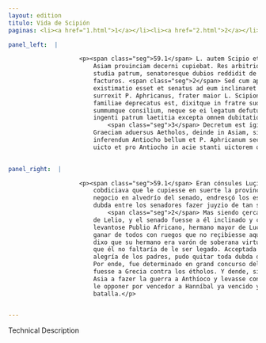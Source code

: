 ```yaml
---
layout: edition
titulo: Vida de Scipión
paginas: <li><a href="1.html">1</a></li><li><a href="2.html">2</a></li><li><a href="3.html">3</a></li><li><a href="4.html">4</a></li><li><a href="5.html">5</a></li><li><a href="6.html">6</a></li><li><a href="7.html">7</a></li><li><a href="8.html">8</a></li><li><a href="9.html">9</a></li><li><a href="10.html">10</a></li><li><a href="11.html">11</a></li><li><a href="12.html">12</a></li><li><a href="13.html">13</a></li><li><a href="14.html">14</a></li><li><a href="15.html">15</a></li><li><a href="16.html">16</a></li><li><a href="17.html">17</a></li><li><a href="18.html">18</a></li><li><a href="19.html">19</a></li><li><a href="20.html">20</a></li><li><a href="21.html">21</a></li><li><a href="22.html">22</a></li><li><a href="23.html">23</a></li><li><a href="24.html">24</a></li><li><a href="25.html">25</a></li><li><a href="26.html">26</a></li><li><a href="27.html">27</a></li><li><a href="28.html">28</a></li><li><a href="29.html">29</a></li><li><a href="30.html">30</a></li><li><a href="31.html">31</a></li><li><a href="32.html">32</a></li><li><a href="33.html">33</a></li><li><a href="34.html">34</a></li><li><a href="35.html">35</a></li><li><a href="36.html">36</a></li><li><a href="37.html">37</a></li><li><a href="38.html">38</a></li><li><a href="39.html">39</a></li><li><a href="40.html">40</a></li><li><a href="41.html">41</a></li><li><a href="42.html">42</a></li><li><a href="43.html">43</a></li><li><a href="44.html">44</a></li><li><a href="45.html">45</a></li><li><a href="46.html">46</a></li><li><a href="47.html">47</a></li><li><a href="48.html">48</a></li><li><a href="49.html">49</a></li><li><a href="50.html">50</a></li><li><a href="51.html">51</a></li><li><a href="52.html">52</a></li><li><a href="53.html">53</a></li><li><a href="54.html">54</a></li><li><a href="55.html">55</a></li><li><a href="56.html">56</a></li><li><a href="57.html">57</a></li><li><a href="58.html">58</a></li><li><a href="59.html">59</a></li><li><a href="60.html">60</a></li><li><a href="61.html">61</a></li><li><a href="62.html">62</a></li><li><a href="63.html">63</a></li><li><a href="64.html">64</a></li><li><a href="65.html">65</a></li><li><a href="66.html">66</a></li><li><a href="67.html">67</a></li><li><a href="68.html">68</a></li><li><a href="69.html">69</a></li><li><a href="70.html">70</a></li><li><a href="71.html">71</a></li><li><a href="72.html">72</a></li><li><a href="73.html">73</a></li><li><a href="74.html">74</a></li>

panel_left:  |

                    <p><span class="seg">59.1</span> L. autem Scipio et C. Lelius consules erant et uterque sibi
                        Asiam prouinciam decerni cupiebat. Res arbitrio senatus permissa erexit
                        studia patrum, senatoresque dubios reddidit de tantis uiris iudicium
                        facturos. <span class="seg">2</span> Sed cum apud patres maior Lelii gratia, maior etiam
                        existimatio esset et senatus ad eum inclinaret negociumque deferret,
                        surrexit P. Aphricanus, frater maior L. Scipionis, et illam ignominiam
                        familiae deprecatus est, dixitque in fratre suo summam uirtutem esse
                        summumque consilium, neque se ei legatum defuturum. Extemplo haec uox
                        ingenti patrum laetitia excepta omnem dubitationem ex eorum animis dempsit.
                            <span class="seg">3</span> Decretum est igitur frequenti senatu, ut L. Scipio in
                        Graeciam aduersus Aetholos, deinde in Asiam, si ei uisum esset, transiret ad
                        inferendum Antiocho bellum et P. Aphricanum secum duceret, quem Hannibali
                        uicto et pro Antiocho in acie stanti uictorem opponeret.</p>
                

panel_right:  |

                    <p><span class="seg">59.1</span> Eran cónsules Luçio Scipión y Gayo Lelio y cada uno d'ellos
                        cobdiciava que le cupiesse en suerte la provincia de Asia. Dexado este
                        negocio en alvedrío del senado, endresçó los estudios de los padres y puso
                        dubda entre los senadores fazer juyzio de tan señalados varones.
                            <span class="seg">2</span> Mas siendo çerca de los padres mayor la graçia y estimaçión
                        de Lelio, y el senado fuesse a él inclinado y consentiesse en su favor,
                        levantose Publio Africano, hermano mayor de Lucio Scipión, y tovo manera de
                        ganar de todos con ruegos que no reçibiesse aquella mengua su familia, y
                        dixo que su hermano era varón de soberana virtud y de soberano consejo, y
                        que él no faltaría de le ser legado. Acceptada luego esta boz con muy grande
                        alegría de los padres, pudo quitar toda dubda de sus ánimos. <span class="seg">3</span>
                        Por ende, fue determinado en grand concurso del senado que Lucio Scipión
                        fuesse a Grecia contra los étholos. Y dende, si le pareciesse, passasse en
                        Asia a fazer la guerra a Anthíoco y levasse consigo a Publio Africano para
                        le opponer por vencedor a Hanníbal ya vencido y a Anthíoco en la
                        batalla.</p>
                

---
```


Technical Description 